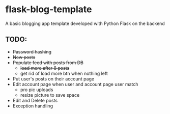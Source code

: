 # flask-blog-template
A basic blogging app template developed with Python Flask on the backend


## TODO:

* ~~Password hashing~~
* ~~New posts~~
* ~~Populate feed with posts from DB~~
    * ~~load more after 8 posts~~
    * get rid of load more btn when nothing left
* Put user's posts on their account page
* Edit account page when user and account page user match
    * pro pic uploads
    * resize picture to save space
* Edit and Delete posts
* Exception handling

